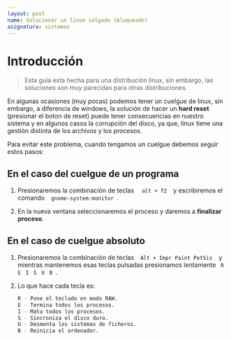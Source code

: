 ```yaml
---
layout: post
name: Solucionar un linux colgado (bloqueado)
asignatura: sistemas
---
```


# Introducción

> Esta guía esta hecha para una distribución linux, sin embargo, las soluciones son muy parecidas para otras distribuciones.

En algunas ocasiones (muy pocas) podemos tener un cuelgue de linux, sin embargo, a diferencia de windows, la solución de hacer un **hard reset** (presionar el boton de reset) puede tener consecuencias en nuestro sistema y en algunos casos la corrupción del disco, ya que, linux tiene una gestión distinta de los archivos y los procesos.

Para evitar este problema, cuando tengamos un cuelgue debemos seguir estos pasos:

## En el caso del cuelgue de un programa

1. Presionaremos la combinación de teclas &ensp;` alt + f2` &ensp; y escribiremos el comando &ensp; `gnome-system-monitor`&ensp;.

2. En la nueva ventana seleccionaremos el proceso y daremos a **finalizar proceso**.

## En el caso de cuelgue absoluto

1. Presionaremos la combinación de teclas &ensp; `Alt + Impr Paint PetSis` &ensp; y mientras mantenemos esas teclas pulsadas presionamos lentamente &ensp;`R`&ensp; `E`&ensp; `I`&ensp; `S`&ensp; `U`&ensp; `B`&ensp;.

2. Lo que hace cada tecla es:

    ```bash
    R - Pone el teclado en modo RAW.
    E - Termina todos los procesos.
    I - Mata todos los procesos.
    S - Sincroniza el disco duro.
    U - Desmonta los sistemas de ficheros.
    B - Reinicia el ordenador.
    ```


